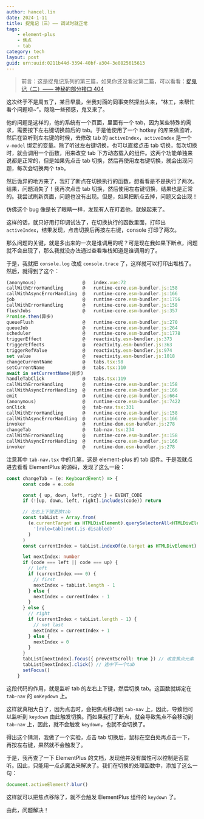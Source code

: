 ```yaml
---
author: hancel.lin
date: 2024-1-11
title: 捉鬼记（三）—— 调试时就正常
tags: 
    - element-plus
    - 焦点
    - tab
category: tech
layout: post
guid: urn:uuid:0211b44d-3394-40bf-a304-3e0825615613
---
```


> 前言：这是捉鬼记系列的第三篇，如果你还没看过第二篇，可以看看：[捉鬼记（二）—— 神秘的部分接口 404](/tech/2024/1/11/partial-interface-404.html)

这次终于不是周五了，某日早晨，坐我对面的同事突然探出头来，“林工，来帮忙看个问题呗~”。隐隐一些预感，鬼又来了。

他的问题是这样的，他的系统有一个页面，里面有一个 tab，因为某些特殊的需求，需要按下左右键切换前后的 tab。于是他使用了一个 hotkey 的库来做监听，然后在监听到左右键的时候，去修改 tab 的 `activeIndex`，`activeIndex` 是一个 `v-model` 绑定的变量。除了听过左右键切换，也可以直接点击 tab 切换，每次切换时，就会调用一个函数，用来改变 tab 下方动态载入的组件。这两个功能单独来说都是正常的，但是如果先点击 tab 切换，然后再使用左右键切换，就会出现问题，每次会切换两个 tab。

<!--more-->

然后诡异的地方来了，我打了断点在切换执行的函数，想看看是不是执行了两次。结果，问题消失了！我再次点击 tab 切换，然后使用左右键切换，结果也是正常的。我尝试刷新页面，问题也没有出现。但是，如果把断点去掉，问题又会出现！

仿佛这个 bug 像是长了眼睛一样，发现有人在盯着他，就躲起来了。

这样的话，就只好用打印调试法了，在切换执行的函数里面，打印出 `activeIndex`，结果发现，点击切换后再按左右键，console 打印了两次。

那么问题的关键，就是多出来的一次是谁调用的呢？可是现在我如果下断点，问题就不会出现了，那么我就没办法通过查看堆栈知道是谁调用的了。

于是，我就把 `console.log` 改成 `console.trace` 了，这样就可以打印出堆栈了。然后，就得到了这个：

```ts
(anonymous)               	@	index.vue:72
callWithErrorHandling     	@	runtime-core.esm-bundler.js:158
callWithAsyncErrorHandling	@	runtime-core.esm-bundler.js:166
job                       	@	runtime-core.esm-bundler.js:1756
callWithErrorHandling     	@	runtime-core.esm-bundler.js:158
flushJobs                 	@	runtime-core.esm-bundler.js:357
Promise.then(异步)		
queueFlush                	@	runtime-core.esm-bundler.js:270
queueJob                  	@	runtime-core.esm-bundler.js:264
scheduler                   @	runtime-core.esm-bundler.js:1778
triggerEffect             	@	reactivity.esm-bundler.js:373
triggerEffects            	@	reactivity.esm-bundler.js:363
triggerRefValue           	@	reactivity.esm-bundler.js:974
set value                 	@	reactivity.esm-bundler.js:1018
changeCurrentName         	@	tabs.tsx:98
setCurrentName            	@	tabs.tsx:110
await in setCurrentName(异步)		
handleTabClick              @	tabs.tsx:119
callWithErrorHandling     	@	runtime-core.esm-bundler.js:158
callWithAsyncErrorHandling	@	runtime-core.esm-bundler.js:166
emit                        @	runtime-core.esm-bundler.js:664
(anonymous)	                @	runtime-core.esm-bundler.js:7422
onClick	                    @	tab-nav.tsx:331
callWithErrorHandling       @	runtime-core.esm-bundler.js:158
callWithAsyncErrorHandling	@	runtime-core.esm-bundler.js:166
invoker	                    @	runtime-dom.esm-bundler.js:278
changeTab                   @	tab-nav.tsx:234
callWithErrorHandling       @	runtime-core.esm-bundler.js:158
callWithAsyncErrorHandling	@	runtime-core.esm-bundler.js:166
invoker                   	@	runtime-dom.esm-bundler.js:278
```

注意其中 `tab-nav.tsx` 中的几笔，这是 element-plus 的 tab 组件。于是我就点进去看看 ElementPlus 的源码，发现了这么一段：

```typescript
const changeTab = (e: KeyboardEvent) => {
      const code = e.code

      const { up, down, left, right } = EVENT_CODE
      if (![up, down, left, right].includes(code)) return

      // 左右上下键更换tab
      const tabList = Array.from(
        (e.currentTarget as HTMLDivElement).querySelectorAll<HTMLDivElement>(
          '[role=tab]:not(.is-disabled)'
        )
      )
      const currentIndex = tabList.indexOf(e.target as HTMLDivElement)

      let nextIndex: number
      if (code === left || code === up) {
        // left
        if (currentIndex === 0) {
          // first
          nextIndex = tabList.length - 1
        } else {
          nextIndex = currentIndex - 1
        }
      } else {
        // right
        if (currentIndex < tabList.length - 1) {
          // not last
          nextIndex = currentIndex + 1
        } else {
          nextIndex = 0
        }
      }
      tabList[nextIndex].focus({ preventScroll: true }) // 改变焦点元素
      tabList[nextIndex].click() // 选中下一个tab
      setFocus()
    }
```

这段代码的作用，就是监听 tab 的左右上下键，然后切换 tab。这函数就绑定在 `tab-nav` 的 `onKeydown` 上。

这样就真相大白了，因为点击时，会把焦点移动到 `tab-nav` 上，因此，导致他可以监听到 `keydown` 由此触发切换。而如果我打了断点，就会导致焦点不会移动到 `tab-nav` 上，因此，就不会触发 `keydown`，也就不会切换了。

得出这个猜测，我做了一个实验，点击 tab 切换后，鼠标在空白处再点击一下，再按左右键，果然就不会触发了。

于是，我再查了一下 ElementPlus 的文档，发现他并没有属性可以控制是否监听。因此，只能用一点点魔法来解决了。我们在切换的处理函数中，添加了这么一句：

```typescript
document.activeElement?.blur()
```

这样就可以把焦点移除了，就不会触发 ElementPlus 组件的 `keydown` 了。

由此，问题解决！